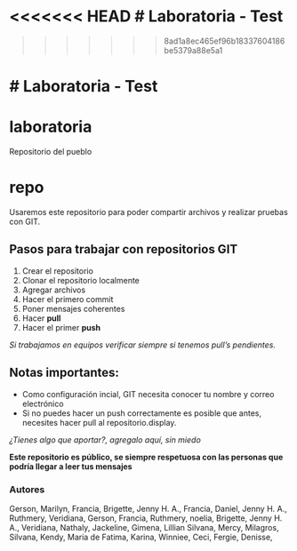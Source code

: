 ﻿<<<<<<< HEAD
﻿# Laboratoria - Test
=======
>>>>>>> 8ad1a8ec465ef96b18337604186be5379a88e5a1

﻿# Laboratoria - Test
=======
# laboratoria
Repositorio del pueblo

repo
=======
Usaremos este repositorio para poder compartir archivos y realizar pruebas con GIT.

## Pasos para trabajar con repositorios GIT

1. Crear el repositorio
2. Clonar el repositorio localmente
3. Agregar archivos
4. Hacer el primero commit
5. Poner mensajes coherentes
6. Hacer **pull**
7. Hacer el primer **push**

*Si trabajamos en equipos verificar siempre si tenemos pull’s pendientes.*

## Notas importantes:

- Como configuración incial, GIT necesita conocer tu nombre y correo electrónico
- Si no puedes hacer un push correctamente es posible que antes, necesites hacer pull al repositorio.display.

*¿Tienes algo que aportar?, agregalo aquí, sin miedo*


**Este repositorio es público, se siempre respetuosa con las personas que podría llegar a leer tus mensajes**

### Autores

Gerson,
Marilyn,
Francia,
Brigette,
Jenny H. A.,
Francia,
Daniel,
Jenny H. A.,
Ruthmery,
Veridiana,
Gerson,
Francia,
Ruthmery,
noelia,
Brigette,
Jenny H. A.,
Veridiana,
Nathaly,
Jackeline,
Gimena,
Lillian
Silvana,
Mercy,
Milagros,
Silvana,
Kendy,
Maria de Fatima,
Karina,
Winniee,
Ceci,
Fergie,
Denisse,